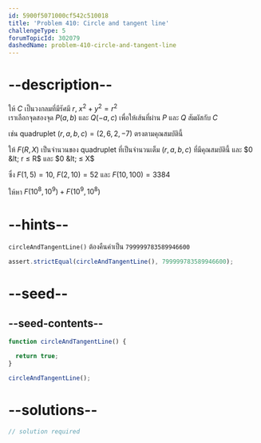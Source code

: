 ```yaml
---
id: 5900f5071000cf542c510018
title: 'Problem 410: Circle and tangent line'
challengeType: 5
forumTopicId: 302079
dashedName: problem-410-circle-and-tangent-line
---
```


# --description--

ให้ $C$ เป็นวงกลมที่มีรัศมี $r$, $x^2 + y^2 = r^2$  
เราเลือกจุดสองจุด $P(a, b)$ และ $Q(-a, c)$ เพื่อให้เส้นที่ผ่าน $P$ และ $Q$ สัมผัสกับ $C$

เช่น quadruplet  $(r, a, b, c) = (2, 6, 2, -7)$ ตรงตามคุณสมบัตินี้

ให้ $F(R, X)$ เป็นจำนวนของ quadruplet ที่เป็นจำนวนเต็ม $(r, a, b, c)$ ที่มีคุณสมบัตินี้ และ $0 &lt; r ≤ R$ และ $0 &lt; ≤ X$

ซึ่ง $F(1, 5) = 10$, $F(2, 10) = 52$ และ $F(10, 100) = 3384$

ให้หา $F({10}^8, {10}^9) + F({10}^9, {10}^8)$

# --hints--

`circleAndTangentLine()` ต้องคืนค่าเป็น `799999783589946600`

```js
assert.strictEqual(circleAndTangentLine(), 799999783589946600);
```

# --seed--

## --seed-contents--

```js
function circleAndTangentLine() {

  return true;
}

circleAndTangentLine();
```

# --solutions--

```js
// solution required
```
